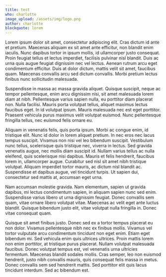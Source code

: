 ```yaml
---
title: test
who: charlotte
image_upload: /assets/img/logo.png
author: charlotte
blockquote: lorem
---
```





Lorem ipsum dolor sit amet, consectetur adipiscing elit. Cras dictum id ante et pretium. Maecenas aliquam ex sit amet ante efficitur, non blandit enim iaculis. Nunc dapibus tortor in ipsum mollis, id ullamcorper justo consequat. Proin feugiat tellus et lectus imperdiet, facilisis pulvinar nisl blandit. Duis ac urna quis augue feugiat dignissim nec vel lectus. Aenean rutrum arcu eget condimentum efficitur. Duis at dolor dictum, mattis velit sit amet, faucibus quam. Maecenas convallis arcu sed dictum convallis. Morbi pretium lectus finibus nunc sollicitudin malesuada.



Suspendisse in massa ac massa gravida aliquet. Quisque suscipit, neque ac tempor pellentesque, enim arcu dignissim nisi, sit amet malesuada lorem diam at nibh. Pellentesque varius sapien nulla, eu porttitor diam placerat non. Nulla facilisi. Mauris porta volutpat tellus, aliquet maximus lectus faucibus eget. In id volutpat ipsum. Mauris malesuada nec est eget porttitor. Praesent vehicula purus maximus velit volutpat euismod. Nunc pellentesque fringilla tellus, nec euismod felis ornare eu.



Aliquam in venenatis felis, quis porta ipsum. Morbi ac congue enim, id tristique elit. Nunc id dolor in lorem aliquet pretium. In nec eros nec lacus tempus suscipit. Vivamus non nisi vel leo bibendum suscipit. Vestibulum nunc tellus, scelerisque quis tristique nec, viverra in lectus. Sed gravida venenatis augue, nec mollis diam suscipit id. Nullam varius tellus ac nulla eleifend, quis scelerisque nisi dapibus. Mauris et felis hendrerit, faucibus lorem in, ullamcorper augue. Curabitur sed nisl sit amet nibh tristique volutpat. Aliquam imperdiet tortor mauris, ac dictum nisl blandit ac. Suspendisse et dapibus augue, vel tincidunt turpis. Ut sapien dui, consectetur sed mattis at, accumsan eget urna.



Nam accumsan molestie gravida. Nam elementum, sapien ut gravida dapibus, mi lectus condimentum sapien, in aliquam sapien nunc sed enim. Suspendisse varius libero ut urna dignissim feugiat. Donec convallis sem quam, vitae ornare libero volutpat vitae. Maecenas ac velit eget ante luctus blandit. Quisque bibendum justo elit, vitae volutpat nulla fringilla in. Donec vitae consequat quam.



Quisque sit amet finibus justo. Donec sed ex a tortor tempus placerat eu non dolor. Vivamus pellentesque nibh nec ex finibus mollis. Vivamus vel tortor vulputate arcu condimentum tincidunt non eget enim. Etiam eget bibendum mi. Sed vehicula enim quis ultrices ultrices. Proin mattis lorem non enim porttitor, at tristique purus placerat. Nullam volutpat malesuada faucibus. Donec volutpat tempus est, vel venenatis urna ultricies fermentum. Maecenas blandit sodales mollis. Cras semper, leo non euismod hendrerit, justo nibh convallis mauris, quis consequat felis massa in metus. Donec convallis sem sed hendrerit mattis. Sed porttitor elit quis lacus tincidunt interdum. Sed ac bibendum est.
